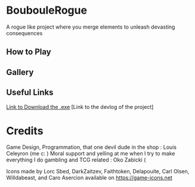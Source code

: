 # BoubouleRogue
A rogue like project where you merge elements to unleash devasting consequences

## How to Play


## Gallery 

## Useful Links

[Link to Download the .exe]()
[Link to the devlog of the project]

# Credits

Game Design, Programmation, that one devil dude in the shop : Louis Celeyron (me c: )
Moral support and yelling at me when I try to make everything I do gambling and TCG related : Oko Zabicki (


Icons made by Lorc Sbed, DarkZaitzev, Faithtoken, Delapouite, Carl Olsen, Willdabeast, and Caro Asercion available on https://game-icons.net
